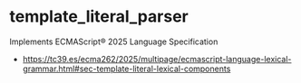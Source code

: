 # template_literal_parser

Implements ECMAScript® 2025 Language Specification

- https://tc39.es/ecma262/2025/multipage/ecmascript-language-lexical-grammar.html#sec-template-literal-lexical-components
